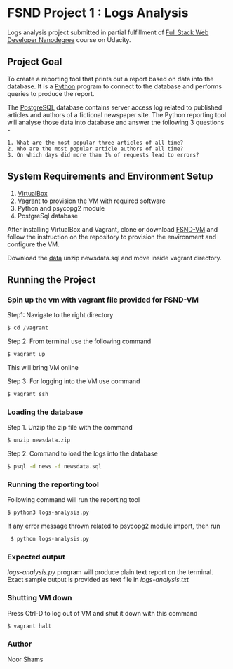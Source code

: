 # FSND Project 1 : Logs Analysis

Logs analysis project submitted in partial fulfillment of [Full Stack Web Developer Nanodegree](https://eu.udacity.com/course/full-stack-web-developer-nanodegree--nd004) course on Udacity.

## Project Goal
To create a reporting tool that prints out a report based on data into the database. It is a [Python](https://www.python.org) program to connect to the database and performs queries to produce the report.

The [PostgreSQL](https://www.postgresql.org) database contains server access log related to published articles and authors of a fictional newspaper site. The Python reporting tool will analyse those data into database and answer the following 3 questions -

	1. What are the most popular three articles of all time? 
	2. Who are the most popular article authors of all time?
	3. On which days did more than 1% of requests lead to errors?

## System Requirements and Environment Setup
1. [VirtualBox](https://www.virtualbox.org/wiki/Downloads)
2. [Vagrant](https://www.vagrantup.com/fdownloads) to provision the VM with required software
3. Python and psycopg2 module
4. PostgreSql database
	
After installing VirtualBox and Vagrant, clone or download [FSND-VM](https://github.com/udacity/fullstack-nanodegree-vm.git) and follow the instruction on the repository to provision the environment and configure the VM.	

Download the [data](https://d17h27t6h515a5.cloudfront.net/topher/2016/August/57b5f748_newsdata/newsdata.zip) unzip newsdata.sql and move inside vagrant directory.

## Running the Project

### Spin up the vm with vagrant file provided for FSND-VM
Step1:  Navigate to the right directory
```bash
$ cd /vagrant
```
Step 2: From terminal use the following command 
```bash
$ vagrant up
```
This will bring VM online

Step 3: 
For logging into the VM use command
```bash
$ vagrant ssh
```
### Loading the database
Step 1. Unzip the zip file with the command
```bash
$ unzip newsdata.zip
```
Step 2. Command to load the logs into the database
```bash
$ psql -d news -f newsdata.sql
```
### Running the reporting tool
Following command will run the reporting tool
```bash
$ python3 logs-analysis.py
```
If any error message thrown related to psycopg2 module import, then run
```bash
 $ python logs-analysis.py
 ```
### Expected output
*logs-analysis.py* program will produce plain text report on the terminal. Exact sample output is provided as text file in *logs-analysis.txt*

### Shutting VM down
Press Ctrl-D to log out of VM and shut it down with this command
```bash
$ vagrant halt
```
### Author
Noor Shams
